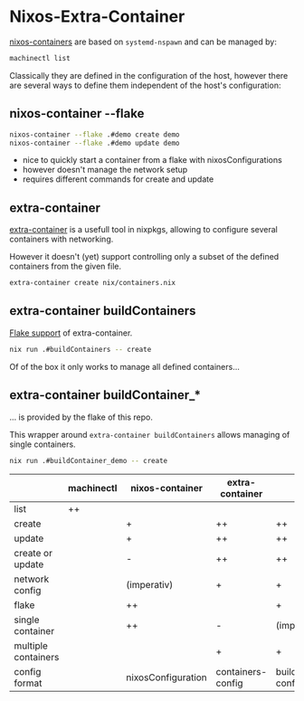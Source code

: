 # Nixos-Extra-Container

[nixos-containers](https://nixos.wiki/wiki/NixOS_Containers) are based on `systemd-nspawn` and can be managed by:

```bash
machinectl list
```

Classically they are defined in the configuration of the host, however there are several ways to define them independent of the host's configuration:


## nixos-container --flake

```bash
nixos-container --flake .#demo create demo
nixos-container --flake .#demo update demo
```

* nice to quickly start a container from a flake with nixosConfigurations
* however doesn't manage the network setup
* requires different commands for create and update


## extra-container

[extra-container](https://github.com/erikarvstedt/extra-container) is a usefull tool in nixpkgs, allowing to configure several containers with networking.

However it doesn't (yet) support controlling only a subset of the defined containers from the given file.

```bash
extra-container create nix/containers.nix
```


## extra-container buildContainers

[Flake support](https://github.com/erikarvstedt/extra-container/tree/master/examples/flake) of extra-container.

```bash
nix run .#buildContainers -- create
```

Of of the box it only works to manage all defined containers…


## extra-container **buildContainer_\***

… is provided by the flake of this repo.

This wrapper around `extra-container buildContainers` allows managing of single containers.


```bash
nix run .#buildContainer_demo -- create
```


|                     | machinectl | nixos-container    | extra-container   | buildContainers                    |
|---------------------|------------|--------------------|-------------------|------------------------------------|
| list                | ++         |                    |                   |                                    |
| create              |            | +                  | ++                | ++                                 |
| update              |            | +                  | ++                | ++                                 |
| create or update    |            | -                  | ++                | ++                                 |
| network config      |            | (imperativ)        | +                 | +                                  |
| flake               |            | ++                 |                   | +                                  |
| single container    |            | ++                 | -                 | (implemented in this flake)        |
| multiple containers |            |                    | +                 | +                                  |
| config format       |            | nixosConfiguration | containers-config | buildContainers(containers-config) |
